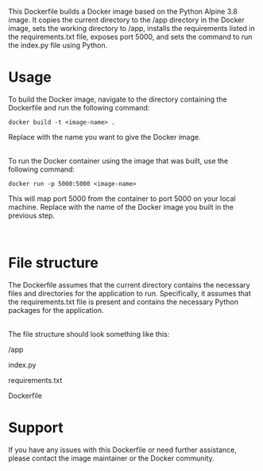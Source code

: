 
This Dockerfile builds a Docker image based on the Python Alpine 3.8 image. It copies the current directory to the /app directory in the Docker image, sets the working directory to /app, installs the requirements listed in the requirements.txt file, exposes port 5000, and sets the command to run the index.py file using Python.

# Usage

To build the Docker image, navigate to the directory containing the Dockerfile and run the following command:


`docker build -t <image-name> .`

Replace <image-name> with the name you want to give the Docker image.

<br>
To run the Docker container using the image that was built, use the following command:


`docker run -p 5000:5000 <image-name>`

This will map port 5000 from the container to port 5000 on your local machine. Replace <image-name> with the name of the Docker image you built in the previous step.

<br>

# File structure

The Dockerfile assumes that the current directory contains the necessary files and directories for the application to run. Specifically, it assumes that the requirements.txt file is present and contains the necessary Python packages for the application.

<br>
The file structure should look something like this:

/app
    
index.py
    
requirements.txt

Dockerfile

# Support

If you have any issues with this Dockerfile or need further assistance, please contact the image maintainer or the Docker community.